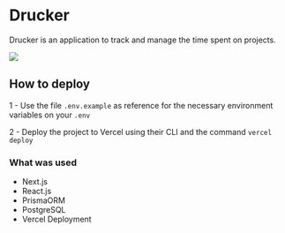 # Drucker

Drucker is an application to track and manage the time spent on projects.

<img src="https://user-images.githubusercontent.com/43593024/236667009-50abb5ee-ca95-46a8-a557-8718cfa2d5be.gif"/>

## How to deploy

1 - Use the file `.env.example` as reference for the necessary environment variables on your `.env`

2 - Deploy the project to Vercel using their CLI and the command `vercel deploy`

### What was used

- Next.js
- React.js
- PrismaORM
- PostgreSQL
- Vercel Deployment
